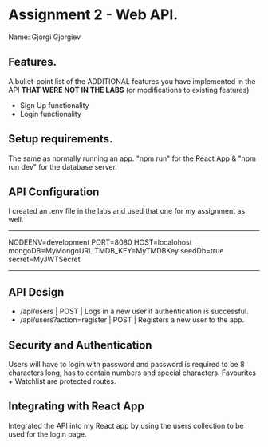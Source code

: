 # Assignment 2 - Web API.

Name: Gjorgi Gjorgiev

## Features.

A bullet-point list of the ADDITIONAL features you have implemented in the API **THAT WERE NOT IN THE LABS** (or modifications to existing features)
 
 + Sign Up functionality
 + Login functionality

## Setup requirements.

The same as normally running an app. "npm run" for the React App & "npm run dev" for the database server.

## API Configuration

I created an .env file in the labs and used that one for my assignment as well.
______________________
NODEENV=development
PORT=8080
HOST=localohost
mongoDB=MyMongoURL
TMDB_KEY=MyTMDBKey
seedDb=true
secret=MyJWTSecret
______________________

## API Design

+ /api/users | POST | Logs in a new user if authentication is successful.
+ /api/users?action=register | POST | Registers a new user to the app.

## Security and Authentication

Users will have to login with password and password is required to be 8 characters long, has to contain numbers and special characters. Favourites + Watchlist are protected routes.

## Integrating with React App

Integrated the API into my React app by using the users collection to be used for the login page.
